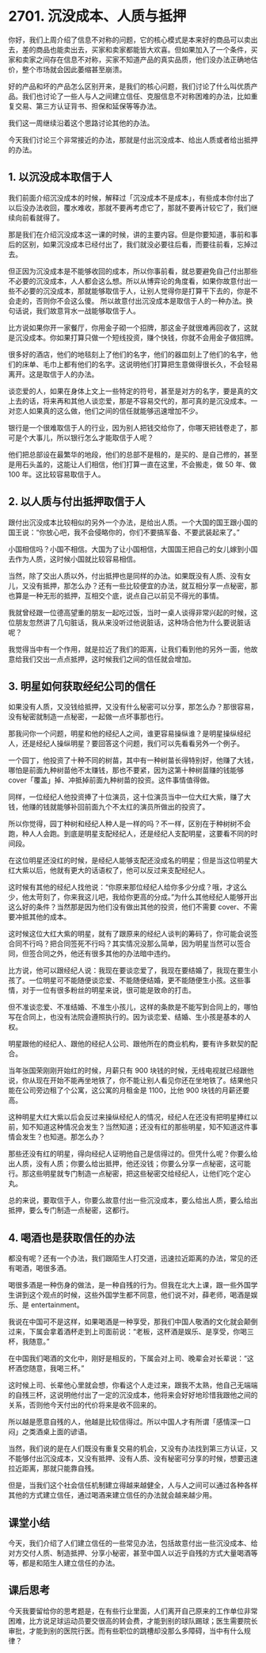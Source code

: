 # 2701. 沉没成本、人质与抵押
你好，我们上周介绍了信息不对称的问题，它的核心模式是本来好的商品可以卖出去，差的商品也能卖出去，买家和卖家都能皆大欢喜。但如果加入了一个条件，买家和卖家之间存在信息不对称，买家不知道产品的真实品质，他们没办法正确地估价，整个市场就会因此萎缩甚至崩溃。

好的产品和坏的产品怎么区别开来，是我们的核心问题，我们讨论了什么叫优质产品。我们也讨论了一些人与人之间建立信任、克服信息不对称困难的办法，比如重复交易、第三方认证背书、担保和延保等等办法。

我们这一周继续沿着这个思路讨论其他的办法。

今天我们讨论三个非常接近的办法，那就是付出沉没成本、给出人质或者给出抵押的办法。

## 1. 以沉没成本取信于人
我们前面介绍沉没成本的时候，解释过「沉没成本不是成本」，有些成本你付出了以后没办法收回，覆水难收，那就不要再考虑它了，那就不要再计较它了，我们继续向前看就得了。

那是我们在介绍沉没成本这一课的时候，讲的主要内容。但是你要知道，事前和事后的区别，如果沉没成本已经付出了，我们就没必要往后看，而要往前看，忘掉过去。

但正因为沉没成本是不能够收回的成本，所以你事前看，就总要避免自己付出那些不必要的沉没成本，人人都会这么想。所以从博弈论的角度看，如果你故意付出一些不必要的沉没成本，那就能够取信于人，让别人觉得你是打算干下去的，你是不会走的，否则你不会这么傻。
所以故意付出沉没成本是取信于人的一种办法。换句话说，我们故意背水一战能够取信于人。

比方说如果你开一家餐厅，你用金子砌一个招牌，那这金子就很难再回收了，这就是沉没成本。你如果打算只做一个短线投资，赚个快钱，你就不会用金子做招牌。

很多好的酒店，他们的地毯刻上了他们的名字，他们的器皿刻上了他们的名字，他们的床单、毛巾上都有他们的名字。这说明他们打算把生意做得很长久，不会轻易离开。这是取信于人的办法。

谈恋爱的人，如果在身体上文上一些特定的符号，甚至是对方的名字，要是真的文上去的话，将来再和其他人谈恋爱，那是不容易交代的，那可真的是沉没成本。一对恋人如果真的这么做，他们之间的信任就能够迅速增加不少。

银行是一个很难取信于人的行业，因为别人把钱交给你了，你哪天把钱卷走了，那可是个大事儿，所以银行怎么才能取信于人呢？

他们把总部设在最繁华的地段，他们的总部不是租的，是买的、是自己修的，甚至是用石头盖的，这能让人们相信，他们打算一直在这里，不会搬走，做 50 年、做 100 年。这比较容易取信于人。
 
## 2. 以人质与付出抵押取信于人
跟付出沉没成本比较相似的另外一个办法，是给出人质。一个大国的国王跟小国的国王说：“你放心吧，我不会侵略你的，你们不要搞军备、不要武装起来了。”

小国相信吗？小国不相信。大国为了让小国相信，大国国王把自己的女儿嫁到小国去作为人质，这时候小国就比较容易相信。

当然，除了交出人质以外，付出抵押也是同样的办法。如果既没有人质、没有女儿，又没有抵押，那怎么办？还有一些比较便宜的办法，就互相分享一点秘密，那也算是一种无形的抵押，互相交个底，说点自己以前见不得光的事情。

我就曾经跟一位德高望重的朋友一起吃过饭，当时一桌人谈得非常兴起的时候，这位朋友忽然讲了几句脏话，我从来没听过他说脏话，这种场合他为什么要说脏话呢？

我觉得当中有一个作用，就是拉近了我们的距离，让我们看到他的另外一面，他故意给我们交出一点点抵押，这时候我们之间的信任就会增加。

## 3. 明星如何获取经纪公司的信任
如果没有人质，又没钱给抵押，又没有什么秘密可以分享，那怎么办？那很容易，没有秘密就制造一点秘密，一起做一点坏事那也行。

那我问你一个问题，明星和他的经纪人之间，谁更容易操纵谁？是明星操纵经纪人，还是经纪人操纵明星？要回答这个问题，我们可以先看看另外一个例子。

一个园丁，他投资了十种不同的树苗，其中有一种树苗长得特别好，他赚了大钱，哪怕是前面九种树苗他不太赚钱，那也不要紧，因为这第十种树苗赚的钱能够cover「覆盖」掉、冲抵掉前面九种树苗的投资。这件事情值得做。

同样，一位经纪人他投资捧了十位演员，这十位演员当中一位大红大紫，赚了大钱，他赚的钱就能够补回前面九个不太红的演员所做出的投资了。

所以你觉得，园丁种树和经纪人种人是一样的吗？不一样，区别在于种树树不会跑，种人人会跑。到底是明星支配经纪人，还是经纪人支配明星，这要看不同的时间段。

在这位明星还没红的时候，是经纪人能够支配还没成名的明星；但是当这位明星大红大紫以后，他就有更大的话语权了，他可以反过来支配经纪人。

这时候有其他的经纪人找他说：“你原来那位经纪人给你多少分成？哦，才这么少，他太苛刻了，你来我这儿吧，我给你更高的分成。”为什么其他经纪人能够开出这么好的条件？当然那是因为他们没有做出其他的投资，他们不需要 cover、不需要冲抵其他的成本。

这时候这位大红大紫的明星，就有了跟原来的经纪人谈判的筹码了，你可能会说签合同不行吗？把合同签死不行吗？其实情况没那么简单，因为明星当然可以签合同，但签合同之外，他还有很多其他的办法暗中违约。

比方说，他可以跟经纪人说：我现在要谈恋爱了，我现在要结婚了，我现在要生小孩了。一位明星可不能随便谈恋爱、不能随便结婚，更不能随便生小孩。这些事情，对于一位有很多粉丝的明星来说，很可能是致命的打击。

但不准谈恋爱、不准结婚、不准生小孩儿，这样的条款是不能写到合同上的，哪怕写在合同上，也没有法院会遵照执行的。因为谈恋爱、结婚、生小孩是基本的人权。

明星跟他的经纪人、跟他的经纪人公司、跟他所在的商业机构，要有许多默契的配合。

当年张国荣刚刚开始红的时候，月薪只有 900 块钱的时候，无线电视就已经跟他说，你从现在开始不能再坐地铁了，你不能让别人看见你还在坐地铁了。结果他只能在公司旁边租了个公寓，这公寓的月租金是 1100，比他 900 块钱的月薪还要高。

这种明星大红大紫以后会反过来操纵经纪人的情况，经纪人在还没有把明星捧红以前，知不知道这种情况会发生？当然知道；还没有红的那些明星，知不知道这件事情会发生？也知道。那怎么办？

那些还没有红的明星，得向经纪人证明他自己是信得过的。但凭什么呢？你要么给出人质，没有人质；你要么给出抵押，他还没钱；你要么分享一点秘密，这可能行。那这些明星就专门制造一点秘密，把这些秘密交给经纪人，让他们吃个定心丸。

总的来说，要取信于人，你要么故意付出一些沉没成本，要么给出人质，要么给出抵押，要么专门制造一点秘密，这都行。
 
## 4. 喝酒也是获取信任的办法
都没有呢？还有一个办法，我们跟陌生人打交道，迅速拉近距离的办法，常见的还有喝酒，喝很多酒。

喝很多酒是一种伤身的做法，是一种自残的行为。但我在北大上课，跟一些外国学生讲到这个观点的时候，这些外国学生都不同意，他们说不对，薛老师，喝酒是娱乐、是 entertainment。

我说在中国可不是这样，如果喝酒是一种享受，那我们中国人敬酒的文化就会颠倒过来，下属会拿着酒杯走到上司面前说：“老板，这杯酒是娱乐、是享受，你喝三杯，我随意。”

在中国我们喝酒的文化中，刚好是相反的，下属会对上司、晚辈会对长辈说：“这杯酒您随意，我喝三杯。”

这时候上司、长辈他心里就会想，你看这个人走过来，跟我不太熟，他自己无端端的自残三杯，这说明他付出了一定的沉没成本，他将来会好好地珍惜我跟他之间的关系，否则他今天付出的代价将来是收不回来的。

所以越是愿意自残的人，他越是比较信得过。所以中国人才有所谓「感情深一口闷」之类酒桌上面的谚语。

当然，我们说的是在人们既没有重复交易的机会，又没有办法找到第三方认证，又不能够付出沉没成本，又没有抵押、没有人质、没有秘密可分享的时候，想要迅速拉近距离，那就只能靠自残。

但是，当我们这个社会信任机制建立得越来越健全，人与人之间可以通过各种各样其他的方式建立信任，通过喝酒来建立信任的办法就会越来越少用。
## 课堂小结
今天，我们介绍了人们建立信任的一些常见办法，包括故意付出一些沉没成本、给对方交付人质、制造抵押、分享小秘密，甚至中国人以近乎自残的方式大量喝酒等等，都是和陌生人建立信任的办法。 

## 课后思考
今天我要留给你的思考题是，在有些行业里面，人们离开自己原来的工作单位非常困难，比方说足球运动员要交很高的转会费，才能到别的球队踢球；医生需要院长审批，才能到别的医院行医。而有些职位的跳槽却没那么多障碍，当中有什么规律？